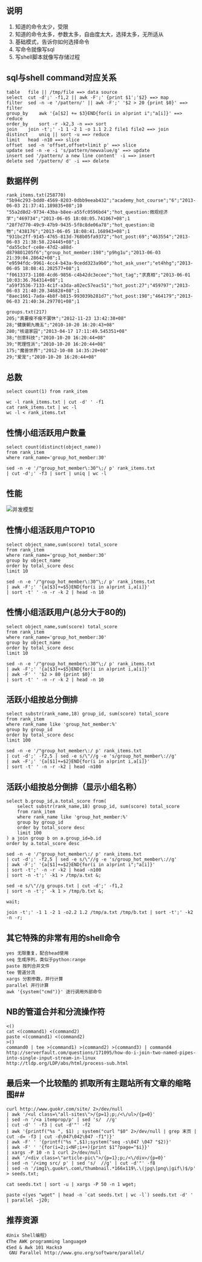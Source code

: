 ## 说明 ##
1. 知道的命令太少，受限
2. 知道的命令太多，参数太多，自由度太大，选择太多，无所适从
3. 基础模式，告诉你如何选择命令
4. 写命令就像写sql
5. 写shell脚本就像写存储过程

## sql与shell command对应关系 ##
    table   file || /tmp/file ==> data source
    select  cut -d';' -f1,2 || awk -F';' {print $1';'$2} ==> map
    filter  sed -n -e '/pattern/' || awk -F';' '$2 > 20 {print $0}' ==> filter
    group_by    awk '{a[$2] += $3}END{for(i in a)print i";"a[i]}' ==> reduce
    order_by    sort -r -k2,3 -n ==> sort
    join    join -t';' -1 1 -2 1 -o 1.1 2.2 file1 file2 ==> join
    distinct    uniq || sort -u ==> reduce
    limit   head -n10 ==> slice
    offset  sed -n 'offset,offset+limit p' ==> slice
    update sed -n -e -i 's/pattern/newvalue/g' ==> update
    insert sed '/pattern/ a new line content' -i ==> insert
    delete sed '/pattern/ d' -i ==> delete


## 数据样例 ##
    rank_items.txt(258770)
    "5b94c293-bdd0-4569-8203-0dbb9eeab432";"academy_hot_course";"6";"2013-06-03 21:37:41.189835+08";10
    "55a2d8d2-9734-43ba-b8ee-a55fc0596bd4";"hot_question:微观经济学";"469734";"2013-06-05 18:08:05.741067+08";1
    "28f7d770-49c9-47b9-9435-5f8c8de06a78";"hot_question:动物";"438176";"2013-06-05 18:08:41.168943+08";1
    "931bc2ff-9145-4765-813d-768b05fa9372";"hot_post:69";"463554";"2013-06-03 21:38:58.224445+08";1
    "da55cbcf-ce8e-47d2-a88d-d879801205f6";"group_hot_member:198";"p9hg1u";"2013-06-03 21:39:04.28642+08";1
    "e9594fdc-9961-4cc4-b43a-9cedd323a9b0";"hot_ask_user";"et4hhg";"2013-06-05 18:08:41.202577+08";1
    "f0613373-1108-4cd6-9856-c4b42dc3ecee";"hot_tag";"求真相";"2013-06-01 10:03:36.764314+08";1
    "a59f3536-7133-4c1f-a3da-a02ec57eac51";"hot_post:27";"459797";"2013-06-03 21:40:20.346828+08";1
    "8aec1661-7ada-4b8f-b815-993039b281d7";"hot_post:198";"464179";"2013-06-03 21:40:34.297701+08";1

    groups.txt(217)
    205;"真要瘦不瘦不罢休";"2012-11-23 13:42:38+08"
    28;"健康朝九晚五";"2010-10-20 16:20:43+08"
    280;"核谐家园";"2013-04-17 17:11:49.545351+08"
    38;"创意科技";"2010-10-20 16:20:44+08"
    39;"死理性派";"2010-10-20 16:20:44+08"
    175;"魔兽世界";"2012-10-08 14:35:20+08"
    29;"爱宠";"2010-10-20 16:20:44+08"


## 总数  ##
    select count(1) from rank_item

    wc -l rank_items.txt | cut -d' ' -f1
    cat rank_items.txt | wc -l
    wc -l < rank_items.txt

## 性情小组活跃用户数量 ##
    select count(distinct(object_name))
    from rank_item
    where rank_name='group_hot_member:30'

    sed -n -e '/"group_hot_member\:30"\;/ p' rank_items.txt 
    | cut -d';' -f3 | sort | uniq | wc -l

## 性能 ##
![并发模型](http://www.plc100.com/siemens/shili/chuansongdai.files/image002.jpg)

## 性情小组活跃用户TOP10  ##

    select object_name,sum(score) total_score
    from rank_item
    where rank_name='group_hot_member:30'
    group by object_name
    order by total_score desc
    limit 10

    sed -n -e '/"group_hot_member\:30"\;/ p' rank_items.txt 
    | awk -F';' '{a[$3]+=$5}END{for(i in a)print i,a[i]}' 
    | sort -t' ' -n -r -k 2 | head -n 10

## 性情小组活跃用户(总分大于80的)  ##

    select object_name,sum(score) total_score
    from rank_item
    where rank_name='group_hot_member:30'
    group by object_name
    order by total_score desc
    limit 10

    sed -n -e '/"group_hot_member\:30"\;/ p' rank_items.txt 
    | awk -F';' '{a[$3]+=$5}END{for(i in a)print i,a[i]}' 
    | awk -F' ' '$2 > 80 {print $0}' 
    | sort -t' ' -n -r -k 2 | head -n 10

##  活跃小组按总分倒排 ##
    select substr(rank_name,18) group_id, sum(score) total_score
    from rank_item
    where rank_name like 'group_hot_member:%'
    group by group_id
    order by total_score desc
    limit 100

    sed -n -e '/"group_hot_member\:/ p' rank_items.txt 
    | cut -d';' -f2,5 | sed -e s/\"//g -e 's/group_hot_member\://g' 
    | awk -F';' '{a[$1]+=$2}END{for(i in a)print i,a[i]}' 
    | sort -t' ' -n -r -k2 | head -n100

## 活跃小组按总分倒排（显示小组名称） ##
    select b.group_id,a.total_score from(
        select substr(rank_name,18) group_id, sum(score) total_score
        from rank_item
        where rank_name like 'group_hot_member:%'
        group by group_id
        order by total_score desc
        limit 100
    ) a join group b on a.group_id=b.id
    order by a.total_score desc

    sed -n -e '/"group_hot_member\:/ p' rank_items.txt 
    | cut -d';' -f2,5 | sed -e s/\"//g -e 's/group_hot_member\://g' 
    | awk -F';' '{a[$1]+=$2}END{for(i in a)print i";"a[i]}' 
    | sort -t';' -n -r -k2 | head -n100 
    | sort -n -t';' -k1 > /tmp/a.txt &;

    sed -e s/\"//g groups.txt | cut -d';' -f1,2 
    | sort -n -t';' -k 1 > /tmp/b.txt &;

    wait;

    join -t';' -1 1 -2 1 -o2.2 1.2 /tmp/a.txt /tmp/b.txt | sort -t';' -k2 -n -r;

## 其它特殊的非常有用的shell命令 ##
    yes 无限重复，配合head使用
    seq 生成序列，类似于python:range
    paste 按列合并文件
    tee 管道分流
    xargs 分割参数，并行计算
    parallel 并行计算
    awk '{system("cmd")}' 逐行调用外部命令

## NB的管道合并和分流操作符 ##
    <()
    cat <(command1) <(command2)
    paste <(command1) <(command2)
    >()
    command0 | tee >(command1) >(command2) >(command3) | command4
    http://serverfault.com/questions/171095/how-do-i-join-two-named-pipes-into-single-input-stream-in-linux
    http://tldp.org/LDP/abs/html/process-sub.html

## 最后来一个比较酷的 抓取所有主题站所有文章的缩略图##
    curl http://www.guokr.com/site/ 2>/dev/null 
    | awk '/<ul class=\"all-sites\">/{p=1};p;/<\/ul>/{p=0}' 
    | sed -n '/<a itemprop/p' | sed 's/  //g' 
    | cut -d' ' -f3 | cut -d'"' -f2 
    | awk '{printf("%s ", $1) ; system("curl "$0" 2>/dev/null | grep 末页 | cut -d= -f3 | cut -d\047\042\047 -f1")}' 
    | awk -F' ' '{printf("%s ",$1);system("seq -s\047 \047 "$2)}' 
    | awk -F' ' '{for(i=2;i<NF;i++){print $1"?page="$i}}' 
    | xargs -P 10 -n 1 curl 2>/dev/null 
    | awk '/<div class=\"article-pic\">/{p=1};p;/<\/div>/{p=0}' 
    | sed -n '/<img src/ p' | sed 's/  //g' | cut -d'"' -f8 
    | sed -n '/img1\.guokr\.com\/thumbnail.*166x119\.\(jpg\|png\|gif\)$/p' > seeds.txt;

    cat seeds.txt | sort -u | xargs -P 50 -n 1 wget;

    paste <(yes "wget" | head -n `cat seeds.txt | wc -l`) seeds.txt -d' ' | parallel -j20;

## 推荐资源 ##
    《Unix Shell编程》
    《The AWK programming language》
    《Sed & Awk 101 Hacks》
     GNU Parallel http://www.gnu.org/software/parallel/
